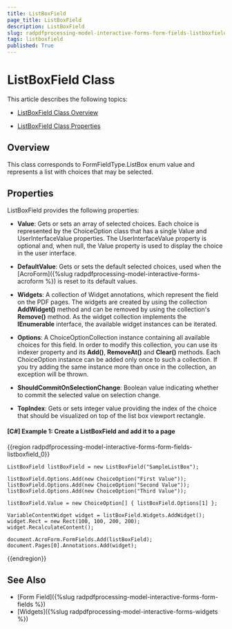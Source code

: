 ```yaml
---
title: ListBoxField 
page_title: ListBoxField 
description: ListBoxField 
slug: radpdfprocessing-model-interactive-forms-form-fields-listboxfield
tags: listboxfield
published: True
---
```



# ListBoxField Class

This article describes the following topics:

* [ListBoxField Class Overview](#overview)

* [ListBoxField Class Properties](#properties)

## Overview

This class corresponds to FormFieldType.ListBox enum value and represents a list with choices that may be selected. 


## Properties

ListBoxField provides the following properties:

* **Value**: Gets or sets an array of selected choices. Each choice is represented by the ChoiceOption class that has a single Value and UserInterfaceValue properties. The UserInterfaceValue property is optional and, when null, the Value property is used to display the choice in the user interface.

* **DefaultValue**: Gets or sets the default selected choices, used when the [AcroForm]({%slug radpdfprocessing-model-interactive-forms-acroform %}) is reset to its default values.

* **Widgets**: A collection of Widget annotations, which represent the field on the PDF pages. The widgets are created by using the collection **AddWidget()** method and can be removed by using the collection's **Remove()** method. As the widget collection implements the **IEnumerable** interface, the available widget instances can be iterated.

* **Options**: A ChoiceOptionCollection instance containing all available choices for this field. In order to modify this collection, you can use its indexer property and its **Add()**, **RemoveAt()** and **Clear()** methods. Each ChoiceOption instance can be added only once to such a collection. If you try adding the same instance more than once in the collection, an exception will be thrown.

* **ShouldCommitOnSelectionChange**: Boolean value indicating whether to commit the selected value on selection change.

* **TopIndex**: Gets or sets integer value providing the index of the choice that should be visualized on top of the list box viewport rectangle.


#### **[C#] Example 1: Create a ListBoxField and add it to a page**
{{region radpdfprocessing-model-interactive-forms-form-fields-listboxfield_0}}

	ListBoxField listBoxField = new ListBoxField("SampleListBox");
	
	listBoxField.Options.Add(new ChoiceOption("First Value"));
	listBoxField.Options.Add(new ChoiceOption("Second Value"));
	listBoxField.Options.Add(new ChoiceOption("Third Value"));
	
	listBoxField.Value = new ChoiceOption[] { listBoxField.Options[1] };
	
	VariableContentWidget widget = listBoxField.Widgets.AddWidget();
	widget.Rect = new Rect(100, 100, 200, 200);
    widget.RecalculateContent();

	document.AcroForm.FormFields.Add(listBoxField);
	document.Pages[0].Annotations.Add(widget);
{{endregion}}

## See Also

* [Form Field]({%slug radpdfprocessing-model-interactive-forms-form-fields %})
* [Widgets]({%slug radpdfprocessing-model-interactive-forms-widgets %})